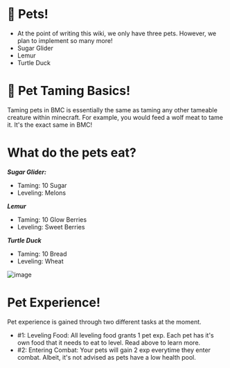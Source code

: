 # 🐇 Pets!
- At the point of writing this wiki, we only have three pets. However, we plan to implement so many more!
- Sugar Glider
- Lemur
- Turtle Duck
# 🍓 Pet Taming Basics!
Taming pets in BMC is essentially the same as taming any other tameable creature within minecraft. 
For example, you would feed a wolf meat to tame it. It's the exact same in BMC!
# What do the pets eat?
***Sugar Glider:***
- Taming: 10 Sugar
- Leveling: Melons

***Lemur***
- Taming: 10 Glow Berries
- Leveling: Sweet Berries

***Turtle Duck***
- Taming: 10 Bread
- Leveling: Wheat
  
![image](https://github.com/user-attachments/assets/139a732c-df8d-442a-a083-ad2b988f702f)

# Pet Experience!
Pet experience is gained through two different tasks at the moment. 
- #1: Leveling Food: All leveling food grants 1 pet exp. Each pet has it's own food that it needs to eat to level. Read above to learn more.
- #2: Entering Combat: Your pets will gain 2 exp everytime they enter combat. Albeit, it's not advised as pets have a low health pool.
